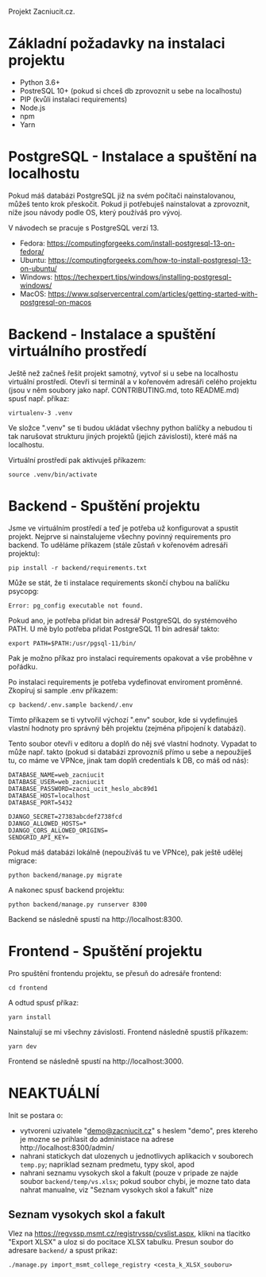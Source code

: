 Projekt Zacniucit.cz.

# Základní požadavky na instalaci projektu

- Python 3.6+
- PostreSQL 10+ (pokud si chceš db zprovoznit u sebe na localhostu)
- PIP (kvůli instalaci requirements)
- Node.js
- npm
- Yarn

# PostgreSQL - Instalace a spuštění na localhostu

Pokud máš databázi PostgreSQL již na svém počítači nainstalovanou, můžeš
tento krok přeskočit. Pokud ji potřebuješ nainstalovat a zprovoznit, níže
jsou návody podle OS, který používáš pro vývoj.

V návodech se pracuje s PostgreSQL verzí 13.

- Fedora: https://computingforgeeks.com/install-postgresql-13-on-fedora/
- Ubuntu: https://computingforgeeks.com/how-to-install-postgresql-13-on-ubuntu/
- Windows: https://techexpert.tips/windows/installing-postgresql-windows/
- MacOS: https://www.sqlservercentral.com/articles/getting-started-with-postgresql-on-macos

# Backend - Instalace a spuštění virtuálního prostředí

Ještě než začneš řešit projekt samotný, vytvoř si u sebe na localhostu
virtuální prostředí. Otevři si terminál a v kořenovém adresáři celého
projektu (jsou v něm soubory jako např. CONTRIBUTING.md, toto README.md)
spusť např. příkaz:

```
virtualenv-3 .venv
```

Ve složce ".venv" se ti budou ukládat všechny python balíčky a nebudou ti
tak narušovat strukturu jiných projektů (jejich závislosti), které máš
na localhostu.

Virtuální prostředí pak aktivuješ příkazem:

```
source .venv/bin/activate
```

# Backend - Spuštění projektu

Jsme ve virtuálním prostředí a teď je potřeba už konfigurovat a spustit projekt.
Nejprve si nainstalujeme všechny povinný requirements pro backend. To uděláme
příkazem (stále zůstaň v kořenovém adresáři projektu):

```
pip install -r backend/requirements.txt
```

Může se stát, že ti instalace requirements skončí chybou na balíčku psycopg:

```
Error: pg_config executable not found.
```

Pokud ano, je potřeba přidat bin adresář PostgreSQL do systémového PATH.
U mě bylo potřeba přidat PostgreSQL 11 bin adresář takto:

```
export PATH=$PATH:/usr/pgsql-11/bin/
```

Pak je možno příkaz pro instalaci requirements opakovat a vše proběhne v pořádku.

Po instalaci requirements je potřeba vydefinovat enviroment proměnné.
Zkopíruj si sample .env příkazem:

```
cp backend/.env.sample backend/.env
```

Tímto příkazem se ti vytvořil výchozí ".env" soubor, kde si vydefinuješ vlastní
hodnoty pro správný běh projektu (zejména připojení k databázi).

Tento soubor otevři v editoru a doplň do něj své vlastní hodnoty. Vypadat to může
např. takto (pokud si databázi zprovozníš přímo u sebe a nepoužiješ tu, co máme
ve VPNce, jinak tam doplň credentials k DB, co máš od nás):

```
DATABASE_NAME=web_zacniucit
DATABASE_USER=web_zacniucit
DATABASE_PASSWORD=zacni_ucit_heslo_abc89d1
DATABASE_HOST=localhost
DATABASE_PORT=5432

DJANGO_SECRET=27383abcdef2738fcd
DJANGO_ALLOWED_HOSTS=*
DJANGO_CORS_ALLOWED_ORIGINS=
SENDGRID_API_KEY=
```

Pokud máš databázi lokálně (nepoužíváš tu ve VPNce), pak ještě udělej migrace:

```
python backend/manage.py migrate
```

A nakonec spusť backend projektu:

```
python backend/manage.py runserver 8300
```

Backend se následně spustí na http://localhost:8300.


# Frontend - Spuštění projektu

Pro spuštění frontendu projektu, se přesuň do adresáře frontend:

```
cd frontend
```

A odtud spusť příkaz:

```
yarn install
```

Nainstalují se mi všechny závislosti. Frontend následně spustíš příkazem:

```
yarn dev
```

Frontend se následně spustí na http://localhost:3000.


# NEAKTUÁLNÍ

Init se postara o:

* vytvoreni uzivatele "demo@zacniucit.cz" s heslem "demo", pres ktereho je mozne se prihlasit
do administace na adrese http://localhost:8300/admin/
* nahrani statickych dat ulozenych u jednotlivych aplikacich v souborech `temp.py`; napriklad
seznam predmetu, typy skol, apod
* nahrani seznamu vysokych skol a fakult (pouze v pripade ze najde soubor `backend/temp/vs.xlsx`;
pokud soubor chybi, je mozne tato data nahrat manualne, viz "Seznam vysokych skol a fakult"
nize

## Seznam vysokych skol a fakult

Vlez na https://regvssp.msmt.cz/registrvssp/cvslist.aspx, klikni na tlacitko "Export XLSX"
a uloz si do pocitace XLSX tabulku. Presun soubor do adresare `backend/` a spust prikaz:

```
./manage.py import_msmt_college_registry <cesta_k_XLSX_souboru>
```

